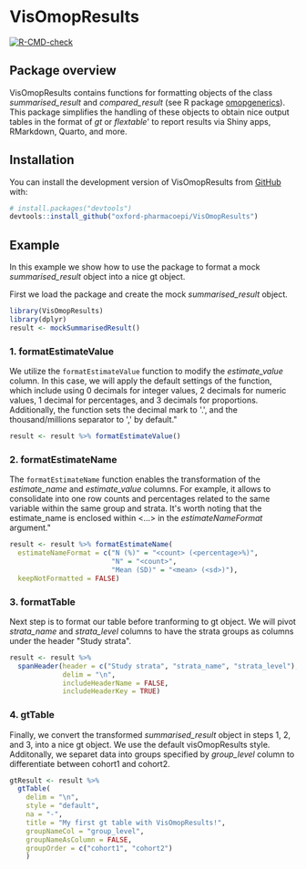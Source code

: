 # VisOmopResults

<!-- badges: start -->

[![R-CMD-check](https://github.com/catalamarti/gtSummarisedResult/actions/workflows/R-CMD-check.yaml/badge.svg)](https://github.com/catalamarti/gtSummarisedResult/actions/workflows/R-CMD-check.yaml)
<!-- badges: end -->

## Package overview

VisOmopResults contains functions for formatting objects of the class *summarised_result* and *compared_result* (see R package [omopgenerics](https://cran.r-project.org/web/packages/omopgenerics/index.html)). This package simplifies the handling of these objects to obtain nice output tables in the format of *gt* or *flextable*' to report results via Shiny apps, RMarkdown, Quarto, and more.


## Installation

You can install the development version of VisOmopResults from
[GitHub](https://github.com/) with:

``` r
# install.packages("devtools")
devtools::install_github("oxford-pharmacoepi/VisOmopResults")
```

## Example

In this example we show how to use the package to format a mock *summarised_result* object into a nice gt object.

First we load the package and create the mock *summarised_result* object.

``` r
library(VisOmopResults)
library(dplyr)
result <- mockSummarisedResult()
```

### 1. formatEstimateValue
We utilize the `formatEstimateValue` function to modify the *estimate_value* column. In this case, we will apply the default settings of the function, which include using 0 decimals for integer values, 2 decimals for numeric values, 1 decimal for percentages, and 3 decimals for proportions. Additionally, the function sets the decimal mark to '.', and the thousand/millions separator to ',' by default."

``` r
result <- result %>% formatEstimateValue()
```

### 2. formatEstimateName
The `formatEstimateName` function enables the transformation of the *estimate_name* and *estimate_value* columns. For example, it allows to consolidate into one row counts and percentages related to the same variable within the same group and strata. It's worth noting that the estimate_name is enclosed within <...> in the *estimateNameFormat* argument."
``` r
result <- result %>% formatEstimateName(
  estimateNameFormat = c("N (%)" = "<count> (<percentage>%)",
                         "N" = "<count>",
                         "Mean (SD)" = "<mean> (<sd>)"),
  keepNotFormatted = FALSE)
```

### 3. formatTable
Next step is to format our table before tranforming to gt object. We will pivot *strata_name* and *strata_level* columns to have the strata groups as columns under the header "Study strata".
``` r
result <- result %>%
  spanHeader(header = c("Study strata", "strata_name", "strata_level"),
             delim = "\n", 
             includeHeaderName = FALSE,
             includeHeaderKey = TRUE)
```

### 4. gtTable
Finally, we convert the transformed *summarised_result* object in steps 1, 2, and 3, into a nice gt object. We use the default visOmopResults style. Additonally, we separet data into groups specified by *group_level* column to differentiate between cohort1 and cohort2.
``` r
gtResult <- result %>%
  gtTable(
    delim = "\n",
    style = "default",
    na = "-",
    title = "My first gt table with VisOmopResults!",
    groupNameCol = "group_level",
    groupNameAsColumn = FALSE,
    groupOrder = c("cohort1", "cohort2")
    )
```
